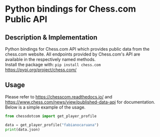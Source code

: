 # Python bindings for Chess.com Public API
## Description & Implementation
Python bindings for Chess.com API which provides public data from the chess.com website. All endpoints provided by Chess.com's API are available in the respectively named methods. 
\
Install the package with: ```pip install chess.com``` \
https://pypi.org/project/chess.com/
## Usage
Please refer to https://chesscom.readthedocs.io/ and https://www.chess.com/news/view/published-data-api for documentation. Below is a simple example of the usage.
``` python
from chessdotcom import get_player_profile

data = get_player_profile("fabianocaruana")
print(data.json)
```


